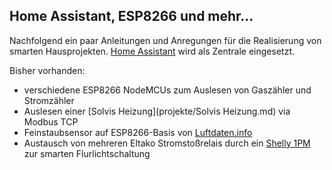 ## Home Assistant, ESP8266 und mehr...  

Nachfolgend ein paar Anleitungen und Anregungen für die Realisierung von smarten Hausprojekten. [Home Assistant](https://www.home-assistant.io) wird als Zentrale eingesetzt.

Bisher vorhanden:

* verschiedene ESP8266 NodeMCUs zum Auslesen von Gaszähler und Stromzähler
* Auslesen einer [Solvis Heizung](projekte/Solvis Heizung.md) via Modbus TCP
* Feinstaubsensor auf ESP8266-Basis von [Luftdaten.info](https://www.luftdaten.info)
* Austausch von mehreren Eltako Stromstoßrelais durch ein [Shelly 1PM](https://shelly.cloud) zur smarten Flurlichtschaltung

